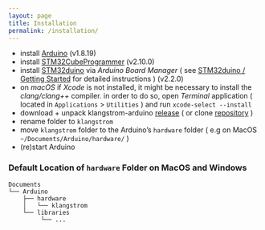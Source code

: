 ```yaml
---
layout: page
title: Installation
permalink: /installation/
---
```


- install [Arduino](https://www.arduino.cc/en/software) (v1.8.19)
- install [STM32CubeProgrammer](https://www.st.com/en/development-tools/stm32cubeprog.html) (v2.10.0)
- install [STM32duino](https://github.com/stm32duino) via *Arduino Board Manager* ( see [STM32duino / Getting Started](https://github.com/stm32duino/Arduino_Core_STM32#getting-started) for detailed instructions ) (v2.2.0)
- on *macOS* if *Xcode* is not installed, it might be necessary to install the *clang/clang++* compiler. in order to do so, open *Terminal* application ( located in `Applications` > `Utilities` ) and run `xcode-select --install`  
- download + unpack klangstrom-arduino [release](https://github.com/dennisppaul/klangstrom-arduino/releases) ( or clone [repository](https://klangstrom-for-arduino.dennisppaul.de) )
- rename folder to `klangstrom`
- move `klangstrom` folder to the Arduino’s `hardware` folder ( e.g on MacOS `~/Documents/Arduino/hardware/` )
- (re)start Arduino

### Default Location of `hardware` Folder on MacOS and Windows

    Documents
    └── Arduino
        ├── hardware
        │   └── klangstrom
        └── libraries
             └── ...
